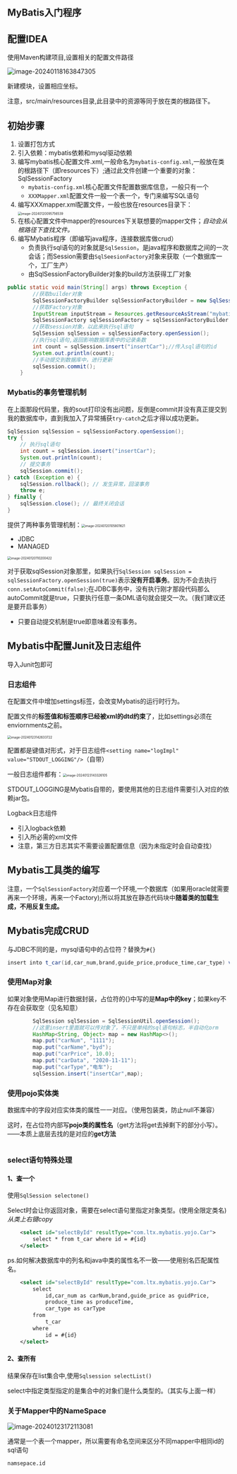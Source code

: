 ## MyBatis入门程序

## 配置IDEA

使用Maven构建项目,设置相关的配置文件路径

![image-20240118163847305](../Pic/image-20240118163847305.png)

新建模块，设置相应坐标。

注意，src/main/resources目录,此目录中的资源等同于放在类的根路径下。

## 初始步骤

1. 设置打包方式
2. 引入依赖：mybatis依赖和mysql驱动依赖
3. 编写mybatis核心配置文件.xml,一般命名为`mybatis-config.xml`,一般放在类的根路径下（即resources下）;通过此文件创建一个重要的对象：SqlSessionFactory
   - `mybatis-config.xml`核心配置文件配置数据库信息，一般只有一个
   - `XXXMapper.xml`配置文件一般一个表一个，专门来编写SQL语句
4. 编写XXXmapper.xml配置文件，一般也放在resources目录下：<img src="../Pic/image-20240120095756539.png" alt="image-20240120095756539" style="zoom:50%;" />
5. 在核心配置文件中mapper的resources下关联想要的mapper文件；*自动会从根路径下查找文件。*
6. 编写Mybatis程序（即编写java程序，连接数据库做crud）
	- 负责执行sql语句的对象就是`SqlSession`，是java程序和数据库之间的一次会话；而Session需要由`SqlSeesionFactory`对象来获取（一个数据库一个，工厂生产）
	- 由SqlSessionFactoryBuilder对象的build方法获得工厂对象

```java
public static void main(String[] args) throws Exception {
        //获取builder对象
        SqlSessionFactoryBuilder sqlSessionFactoryBuilder = new SqlSessionFactoryBuilder();
        //获取Factory对象
        InputStream inputStream = Resources.getResourceAsStream("mybatis-config.xml");//默认从类的根路径查找资源
        SqlSessionFactory sqlSessionFactory = sqlSessionFactoryBuilder.build(inputStream);//输入流指向核心配置文件
        //获取session对象，以此来执行sql语句 
        SqlSession sqlSession = sqlSessionFactory.openSession();
        //执行sql语句,返回影响数据库表中的记录条数
        int count = sqlSession.insert("insertCar");//传入sql语句的id
        System.out.println(count);
        //手动提交到数据库中，进行更新
        sqlSession.commit();
    }
```

### Mybatis的事务管理机制

在上面那段代码里，我的sout打印没有出问题，反倒是commit并没有真正提交到我的数据库中，直到我加入了异常捕获`try-catch`之后才得以成功更新。

```java
SqlSession sqlSession = sqlSessionFactory.openSession();
try {
    // 执行sql语句
    int count = sqlSession.insert("insertCar");
    System.out.println(count);
    // 提交事务
    sqlSession.commit();
} catch (Exception e) {
    sqlSession.rollback(); // 发生异常，回滚事务
    throw e;
} finally {
    sqlSession.close(); // 最终关闭会话
}
```

提供了两种事务管理机制：<img src="../Pic/image-20240120105801621.png" alt="image-20240120105801621" style="zoom:50%;" />

- JDBC
- MANAGED

<img src="../Pic/image-20240120110200422.png" alt="image-20240120110200422" style="zoom:50%;" />

对于获取sqlSession对象那里，如果执行`SqlSession sqlSession = sqlSessionFactory.openSession(true)`表示**没有开启事务**。因为不会去执行`conn.setAutoCommit(false)`;在JDBC事务中，没有执行刚才那段代码那么autoCommit就是true，只要执行任意一条DML语句就会提交一次。（我们建议还是要开启事务）

- 只要自动提交机制是true即意味着没有事务。

## Mybatis中配置Junit及日志组件

导入Junit包即可

### 日志组件

在配置文件中增加settings标签，会改变Mybatis的运行时行为。

配置文件的**标签值和标签顺序已经被xml的dtd约束**了，比如settings必须在enviornments之前。

<img src="../Pic/image-20240123142633722.png" alt="image-20240123142633722" style="zoom:50%;" />

配置都是键值对形式，对于日志组件`<setting name="logImpl" value="STDOUT_LOGGING"/>`（自带）

一般日志组件都有：<img src="../Pic/image-20240123143326105.png" alt="image-20240123143326105" style="zoom:50%;" />

STDOUT_LOGGING是Mybatis自带的，要使用其他的日志组件需要引入对应的依赖jar包。

Logback日志组件

- 引入logback依赖
- 引入所必需的xml文件
- 注意，第三方日志其实不需要设置配置信息（因为未指定时会自动查找）

## Mybatis工具类的编写

注意，一个`SqlSessionFactory`对应着一个环境,一个数据库（如果用oracle就需要再来一个环境，再来一个Factory);所以将其放在静态代码块中**随着类的加载生成，不用反复生成。**

## Mybatis完成CRUD

与JDBC不同的是，mysql语句中的占位符？替换为`#{}`

```java
insert into t_car(id,car_num,brand,guide_price,produce_time,car_type) values (null,#{},#{},#{},#{},#{})
```

### 使用Map对象

如果对象使用Map进行数据封装，占位符的{}中写的是**Map中的key**；如果key不存在会获取空（见名知意）

```java
        SqlSession sqlSession = SqlSessionUtil.openSession();
        //这里insert里面就可以传对象了，不只是单纯的sql语句标志，半自动化orm
        HashMap<String, Object> map = new HashMap<>();
        map.put("carNum", "1111");
        map.put("carName","byd");
        map.put("carPrice", 10.0);
        map.put("carData", "2020-11-11");
        map.put("carType","电车");
        sqlSession.insert("insertCar",map);
```

### 使用pojo实体类

数据库中的字段对应实体类的属性一一对应。（使用包装类，防止null不兼容）

这时，在占位符内部写**pojo类的属性名**（get方法将get去掉剩下的部分小写）。——本质上底层去找的是对应的**get方法**

```java
```

### select语句特殊处理

#### 1、查一个

使用`SqlSession selectone()`

Select时会让你返回对象，需要在select语句里指定对象类型。(使用全限定类名)*从类上右键copy*

```xml
    <select id="selectById" resultType="com.ltx.mybatis.yojo.Car">
        select * from t_car where id = #{id}
    </select>
```

ps.如何解决数据库中的列名和java中类的属性名不一致——使用别名匹配属性名。

```xml
    <select id="selectById" resultType="com.ltx.mybatis.yojo.Car">
        select
            id,car_num as carNum,brand,guide_price as guidPrice,
            produce_time as produceTime,
            car_type as carType
        from
            t_car
        where
            id = #{id}
    </select>
```

#### 2、查所有

结果保存在list集合中,使用`Sqlsession selectList()`

select中指定类型指定的是集合中的对象们是什么类型的。（其实与上面一样）

### 关于Mapper中的NameSpace

![image-20240123172113081](../Pic/image-20240123172113081.png)

通常是一个表一个mapper，所以需要有命名空间来区分不同mapper中相同id的sql语句

`namsepace.id`
